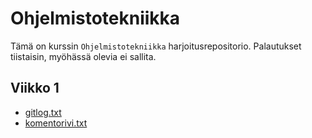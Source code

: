 # Ohjelmistotekniikka

Tämä on kurssin `Ohjelmistotekniikka` harjoitusrepositorio. Palautukset tiistaisin, myöhässä olevia ei sallita.

## Viikko 1

* [gitlog.txt](https://github.com/Riku-Laine/ot-harjoitustyo/blob/master/laskarit/viikko1/gitlog.txt)
* [komentorivi.txt](https://github.com/Riku-Laine/ot-harjoitustyo/blob/master/laskarit/viikko1/komentorivi.txt)
